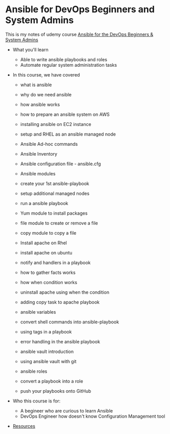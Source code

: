 # Ansible for DevOps Beginners and System Admins

This is my notes of udemy course [Ansible for the DevOps Beginners & System Admins](https://www.udemy.com/course/valaxy-ansible/)

- What you'll learn
    - Able to write ansible playbooks and roles
    - Automate regular system administration tasks

- In this course, we have covered

  - what is ansible

  - why do we need ansible

  - how ansible works

  - how to prepare an ansible system on AWS

  - installing ansible on EC2 instance

  - setup and RHEL as an ansible managed node

  - Ansible Ad-hoc commands

  - Ansible Inventory

  - Ansible configuration file - ansible.cfg

  - Ansible modules

  - create your 1st ansible-playbook

  - setup additional managed nodes

  - run a ansible playbook

  - Yum module to install packages

  - file module to create or remove a file

  - copy module to copy a file

  - Install apache on Rhel

  - install apache on ubuntu

  - notify and handlers in a playbook

  - how to gather facts works

  - how when condition works

  - uninstall apache using when the condition

  - adding copy task to apache playbook

  - ansible variables

  - convert shell commands into ansible-playbook

  - using tags in a playbook

  - error handling in the ansible playbook

  - ansible vault introduction

  - using ansible vault with git

  - ansible roles

  - convert a playbook into a role

  - push your playbooks onto GitHub 

- Who this course is for:
  - A begineer who are curious to learn Ansible
  - DevOps Engineer how doesn't know Configuration Management tool

- [Resources](https://github.com/yankils/ansible_for_beginners)